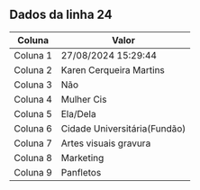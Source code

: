 ## Dados da linha 24

| Coluna | Valor |
|--------|-------|
| Coluna 1 | 27/08/2024 15:29:44 |
| Coluna 2 | Karen Cerqueira Martins |
| Coluna 3 | Não |
| Coluna 4 | Mulher Cis |
| Coluna 5 | Ela/Dela |
| Coluna 6 | Cidade Universitária(Fundão) |
| Coluna 7 | Artes visuais gravura |
| Coluna 8 | Marketing |
| Coluna 9 | Panfletos |
